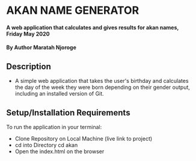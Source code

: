 # AKAN NAME GENERATOR
#### A web application that calculates and gives results for akan names, Friday May 2020
#### By **Author Maratah Njoroge**
## Description
- A simple web application that takes the user's birthday and calculates the day of the week they were born depending on their gender output, including an installed version of Git.
## Setup/Installation Requirements
To run the application in your terminal: 
- Clone Repository on Local Machine (live link to project)
- cd into Directory  cd akan
- Open the index.html on the browser